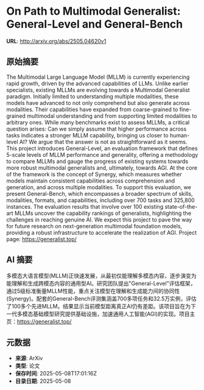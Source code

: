 # On Path to Multimodal Generalist: General-Level and General-Bench

**URL**: http://arxiv.org/abs/2505.04620v1

## 原始摘要

The Multimodal Large Language Model (MLLM) is currently experiencing rapid
growth, driven by the advanced capabilities of LLMs. Unlike earlier
specialists, existing MLLMs are evolving towards a Multimodal Generalist
paradigm. Initially limited to understanding multiple modalities, these models
have advanced to not only comprehend but also generate across modalities. Their
capabilities have expanded from coarse-grained to fine-grained multimodal
understanding and from supporting limited modalities to arbitrary ones. While
many benchmarks exist to assess MLLMs, a critical question arises: Can we
simply assume that higher performance across tasks indicates a stronger MLLM
capability, bringing us closer to human-level AI? We argue that the answer is
not as straightforward as it seems. This project introduces General-Level, an
evaluation framework that defines 5-scale levels of MLLM performance and
generality, offering a methodology to compare MLLMs and gauge the progress of
existing systems towards more robust multimodal generalists and, ultimately,
towards AGI. At the core of the framework is the concept of Synergy, which
measures whether models maintain consistent capabilities across comprehension
and generation, and across multiple modalities. To support this evaluation, we
present General-Bench, which encompasses a broader spectrum of skills,
modalities, formats, and capabilities, including over 700 tasks and 325,800
instances. The evaluation results that involve over 100 existing
state-of-the-art MLLMs uncover the capability rankings of generalists,
highlighting the challenges in reaching genuine AI. We expect this project to
pave the way for future research on next-generation multimodal foundation
models, providing a robust infrastructure to accelerate the realization of AGI.
Project page: https://generalist.top/


## AI 摘要

多模态大语言模型(MLLM)正快速发展，从最初仅能理解多模态内容，逐步演变为能理解和生成跨模态内容的通用型AI。研究团队提出"General-Level"评估框架，通过5级标准衡量MLLM性能，重点关注模型在理解和生成能力间的协同性(Synergy)。配套的General-Bench评测集涵盖700多项任务和32.5万实例，评估了100多个先进MLLM。结果显示当前模型距离真正AI仍有差距。该项目旨在为下一代多模态基础模型研究提供基础设施，加速通用人工智能(AGI)的实现。项目主页：https://generalist.top/

## 元数据

- **来源**: ArXiv
- **类型**: 论文
- **保存时间**: 2025-05-08T17:01:16Z
- **目录日期**: 2025-05-08
